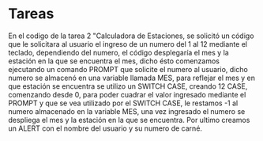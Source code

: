 # Tareas
En el codigo de la tarea 2 "Calculadora de Estaciones, se solicitó un código que le solicitara al usuario el ingreso de un numero del 1 al 12 mediante el teclado,
dependiendo del numero, el código desplegaría el mes y la estación en la que se encuentra el mes, dicho ésto comenzamos ejecutando un comando PROMPT que solicite el numero
al usuario, dicho numero se almacenó en una variable llamada MES, para reflejar el mes y en que estación se encuentra se utilizo un SWITCH CASE, creando 12 CASE, comenzando
desde 0, para poder cuadrar el valor ingresado mediante el PROMPT y que se vea utilizado por el SWITCH CASE, le restamos -1 al numero almacenado en la variable MES,
una vez ingresado el numero se despliega el mes y la estación en la que se encuentra. Por ultimo creamos un ALERT con el nombre del usuario y su numero de carné.
